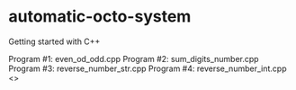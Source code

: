 # automatic-octo-system
Getting started with C++

Program #1: even_od_odd.cpp
Program #2: sum_digits_number.cpp
Program #3: reverse_number_str.cpp
Program #4: reverse_number_int.cpp <<TO DO>>